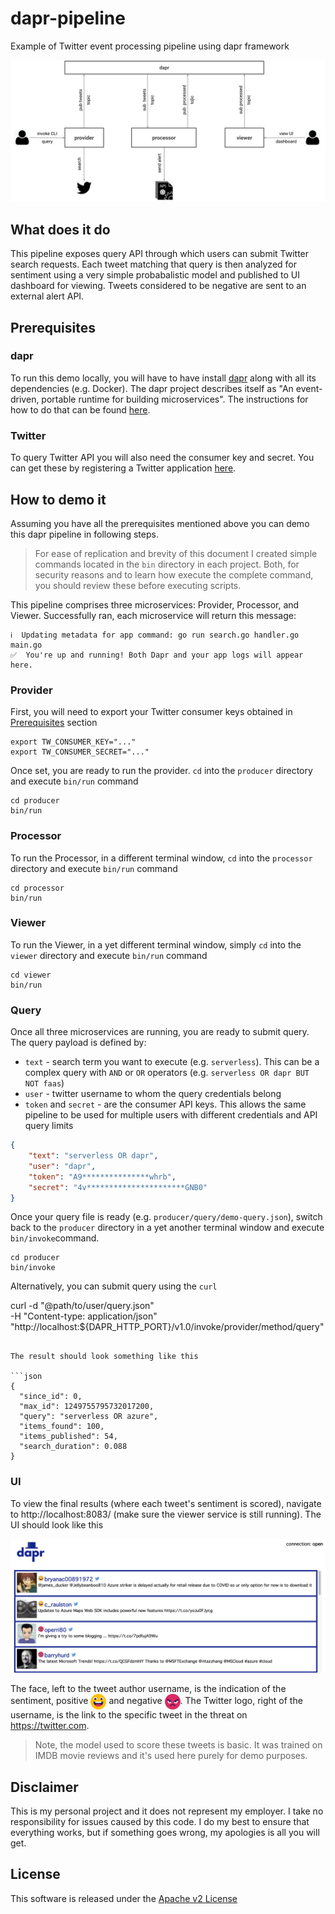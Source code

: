 # dapr-pipeline

Example of Twitter event processing pipeline using dapr framework

![alt text](img/pipeline.svg "Pipeline Overview")

## What does it do

This pipeline exposes query API through which users can submit Twitter search requests. Each tweet matching that query is then analyzed for sentiment using a very simple probabalistic model and published to UI dashboard for viewing. Tweets considered to be negative are sent to an external alert API.

## Prerequisites

### dapr

To run this demo locally, you will have to have install [dapr](https://github.com) along with all its dependencies (e.g. Docker). The dapr project describes itself as "An event-driven, portable runtime for building microservices". The instructions for how to do that can be found [here](https://github.com/dapr/docs/blob/master/getting-started/environment-setup.md).

### Twitter

To query Twitter API you will also need the consumer key and secret. You can get these by registering a Twitter application [here](https://developer.twitter.com/en/apps/create).

## How to demo it

Assuming you have all the prerequisites mentioned above you can demo this dapr pipeline in following steps.

> For ease of replication and brevity of this document I created simple commands located in the `bin` directory in each project. Both, for security reasons and to learn how execute the complete command, you should review these before executing scripts.

This pipeline comprises three microservices: Provider, Processor, and Viewer. Successfully ran, each microservice will return this message:

```shell
ℹ️  Updating metadata for app command: go run search.go handler.go main.go
✅  You're up and running! Both Dapr and your app logs will appear here.
```

### Provider

First, you will need to export your Twitter consumer keys obtained in [Prerequisites](#prerequisites) section

```shell
export TW_CONSUMER_KEY="..."
export TW_CONSUMER_SECRET="..."
```

Once set, you are ready to run the provider. `cd` into the `producer` directory and execute `bin/run` command

```shell
cd producer
bin/run
```

### Processor

To run the Processor, in a different terminal window, `cd` into the `processor` directory and execute `bin/run` command

```shell
cd processor
bin/run
```

### Viewer

To run the Viewer, in a yet different terminal window, simply `cd` into the `viewer` directory and execute `bin/run` command

```shell
cd viewer
bin/run
```

### Query

Once all three microservices are running, you are ready to submit query. The query payload is defined by:

* `text` - search term you want to execute (e.g. `serverless`). This can be a complex query with `AND` or `OR` operators (e.g. `serverless OR dapr BUT NOT faas`)
* `user` - twitter username to whom the query credentials belong
* `token` and `secret` - are the consumer API keys. This allows the same pipeline to be used for multiple users with different credentials and API query limits

```json
{
    "text": "serverless OR dapr",
    "user": "dapr",
    "token": "A9***************whrb",
    "secret": "4v**********************GNB0"
}
```

Once your query file is ready (e.g. `producer/query/demo-query.json`), switch back to the `producer` directory in a yet another terminal window and execute `bin/invoke`command.

```shell
cd producer
bin/invoke
```

Alternatively, you can submit query using the `curl`

curl -d "@path/to/user/query.json" \
     -H "Content-type: application/json" \
     "http://localhost:${DAPR_HTTP_PORT}/v1.0/invoke/provider/method/query"
```

The result should look something like this

```json
{
  "since_id": 0,
  "max_id": 1249755795732017200,
  "query": "serverless OR azure",
  "items_found": 100,
  "items_published": 54,
  "search_duration": 0.088
}
```

### UI

To view the final results (where each tweet's sentiment is scored), navigate to http://localhost:8083/ (make sure the viewer service is still running). The UI should look like this

![](img/ui.png)

The face, left to the tweet author username, is the indication of the sentiment, positive <img src="viewer/static/img/s1.svg" width="25" style="vertical-align:middle"> and negative <img src="viewer/static/img/s0.svg" width="25" style="vertical-align:middle">. The Twitter logo, right of the username, is the link to the specific tweet in the threat on https://twitter.com.

> Note, the model used to score these tweets is basic. It was trained on IMDB movie reviews and it's used here purely for demo purposes.

## Disclaimer

This is my personal project and it does not represent my employer. I take no responsibility for issues caused by this code. I do my best to ensure that everything works, but if something goes wrong, my apologies is all you will get.

## License
This software is released under the [Apache v2 License](./LICENSE)



